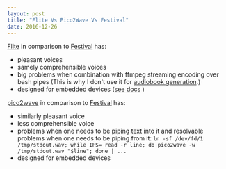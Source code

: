 ```yaml
---
layout: post
title: "Flite Vs Pico2Wave Vs Festival"
date: 2016-12-26
---
```


[Flite](http://www.festvox.org/flite/) in comparison to [Festival](http://www.festvox.org/festival/) has:

- pleasant voices
- samely comprehensible voices
- big problems when combination with ffmpeg streaming encoding over bash pipes (This is why I don't use it for [audiobook generation](https://vackosar.github.io/2016/07/11/Audiobook-Generation.html).)
- designed for embedded devices ([see docs](http://www.festvox.org/flite/) )


[pico2wave](http://manpages.ubuntu.com/manpages/xenial/man1/pico2wave.1.html) in comparison to [Festival](http://www.festvox.org/festival/) has:

- similarly pleasant voice
- less comprehensible voice
- problems when one needs to be piping text into it and resolvable problems when one needs to be piping from it:
```ln -sf /dev/fd/1 /tmp/stdout.wav; while IFS= read -r line; do pico2wave -w /tmp/stdout.wav "$line"; done | ...```
- designed for embedded devices